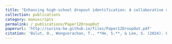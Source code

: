 ```yaml
---
title: "Enhancing high-school dropout identification: A collaborative approach integrating human and machine insights"
collection: publications
category: manuscripts
permalink: /_publications/Paper12DroupOut
paperurl: 'http://surina-he.github.io/files/Paper12DroupOut.pdf'
citation: 'Bulut, O., Wongvorachan, T., **He, S.**, & Lee, S. (2024). Enhancing high-school dropout identification: A collaborative approach integrating human and machine insights. *Discover Education*. https://doi.org/10.1007/s44217-024-00209-4'
---
```

